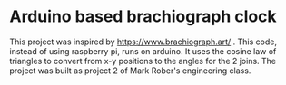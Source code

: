 # Arduino based brachiograph clock
This project was inspired by https://www.brachiograph.art/ .
This code, instead of using raspberry pi, runs on arduino. It uses the cosine law of triangles
to convert from x-y positions to the angles for the 2 joins.
The project was built as project 2 of Mark Rober's engineering class.
